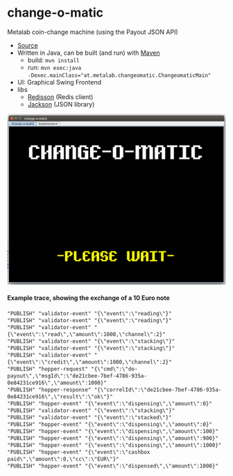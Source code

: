 # change-o-matic
Metalab coin-change machine (using the Payout JSON API)

- [Source](https://github.com/metalab-kassomat/kassomat-changeomatic)
- Written in Java, can be built (and run) with [Maven](https://maven.apache.org/)
  - build: <code>mvn install</code>
  - run: <code>mvn exec:java -Dexec.mainClass="at.metalab.changeomatic.ChangeomaticMain"</code>
- UI: Graphical Swing Frontend
- libs
  - [Redisson](http://redisson.org/) (Redis client)
  - [Jackson](https://github.com/FasterXML/jackson) (JSON library)

![screenshot](https://github.com/metalab-kassomat/kassomat-changeomatic/blob/master/changeomatic.png)

#### Example trace, showing the exchange of a 10 Euro note 
```
"PUBLISH" "validator-event" "{\"event\":\"reading\"}"
"PUBLISH" "validator-event" "{\"event\":\"reading\"}"
"PUBLISH" "validator-event" "{\"event\":\"read\",\"amount\":1000,\"channel\":2}"
"PUBLISH" "validator-event" "{\"event\":\"stacking\"}"
"PUBLISH" "validator-event" "{\"event\":\"stacking\"}"
"PUBLISH" "validator-event" "{\"event\":\"credit\",\"amount\":1000,\"channel\":2}"
"PUBLISH" "hopper-request" "{\"cmd\":\"do-payout\",\"msgId\":\"de21cbee-7bef-4786-935a-0e84231ce916\",\"amount\":1000}"
"PUBLISH" "hopper-response" "{\"correlId\":\"de21cbee-7bef-4786-935a-0e84231ce916\",\"result\":\"ok\"}"
"PUBLISH" "hopper-event" "{\"event\":\"dispensing\",\"amount\":0}"
"PUBLISH" "validator-event" "{\"event\":\"stacking\"}"
"PUBLISH" "validator-event" "{\"event\":\"stacked\"}"
"PUBLISH" "hopper-event" "{\"event\":\"dispensing\",\"amount\":0}"
"PUBLISH" "hopper-event" "{\"event\":\"dispensing\",\"amount\":100}"
"PUBLISH" "hopper-event" "{\"event\":\"dispensing\",\"amount\":900}"
"PUBLISH" "hopper-event" "{\"event\":\"dispensing\",\"amount\":1000}"
"PUBLISH" "hopper-event" "{\"event\":\"cashbox paid\",\"amount\":0,\"cc\":\"EUR\"}"
"PUBLISH" "hopper-event" "{\"event\":\"dispensed\",\"amount\":1000}"
```
